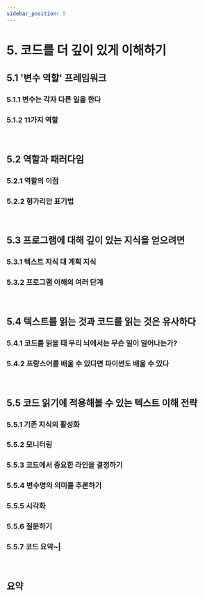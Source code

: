 ```yaml
---
sidebar_position: 5
---
```


# 5. 코드를 더 깊이 있게 이해하기

## 5.1 '변수 역할' 프레임워크

### 5.1.1 변수는 각자 다른 일을 한다

### 5.1.2 11가지 역할

<br/>

## 5.2 역할과 패러다임

### 5.2.1 역할의 이점

### 5.2.2 헝가리안 표기법

<br/>

## 5.3 프로그램에 대해 깊이 있는 지식을 얻으려면

### 5.3.1 텍스트 지식 대 계획 지식

### 5.3.2 프로그램 이해의 여러 단계

<br/>

## 5.4 텍스트를 읽는 것과 코드를 읽는 것은 유사하다

### 5.4.1 코드를 읽을 때 우리 뇌에서는 무슨 일이 일어나는가?

### 5.4.2 프랑스어를 배울 수 있다면 파이썬도 배울 수 있다

<br/>

## 5.5 코드 읽기에 적용해볼 수 있는 텍스트 이해 전략

### 5.5.1 기존 지식의 활성화

### 5.5.2 모니터링

### 5.5.3 코드에서 중요한 라인을 결정하기

### 5.5.4 변수명의 의미를 추론하기

### 5.5.5 시각화

### 5.5.6 질문하기

### 5.5.7 코드 요약~|

<br/>

## 요약